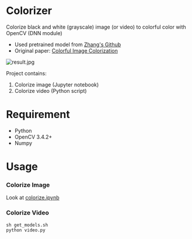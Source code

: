 # Colorizer

Colorize black and white (grayscale) image (or video) to colorful color with OpenCV (DNN module)
  
- Used pretrained model from [Zhang's Github](https://github.com/richzhang/colorization)  
- Original paper: [Colorful Image Colorization](https://arxiv.org/pdf/1603.08511.pdf)


![result.jpg](https://github.com/kairess/colorizer/raw/master/img/result.jpg)  
  

Project contains:  
1. Colorize image (Jupyter notebook)  
2. Colorize video (Python script)  
  

# Requirement
- Python
- OpenCV 3.4.2+
- Numpy
  

# Usage
### Colorize Image

Look at [colorize.ipynb](https://github.com/kairess/colorizer/blob/master/colorize.ipynb)
  

### Colorize Video

```
sh get_models.sh
python video.py
```
  